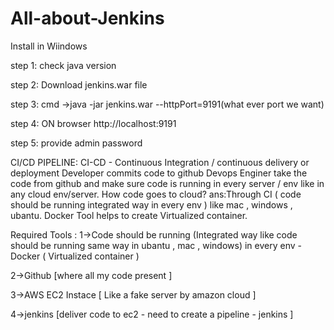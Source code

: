 # All-about-Jenkins
Install in Wiindows

step 1: check java version

step 2: Download jenkins.war file

step 3: cmd ->java -jar jenkins.war --httpPort=9191(what ever port we want)

step 4: ON browser http://localhost:9191

step 5: provide admin password


CI/CD PIPELINE:
CI-CD - Continuous Integration / continuous delivery or deployment
Developer commits code to github
Devops Enginer take the code from github and make sure code is running in every server / env like in any cloud env/server.
How code goes to cloud?
ans:Through CI ( code should be  running integrated way in every env ) like mac , windows , ubantu.
Docker Tool helps to create Virtualized container.

Required Tools :
1->Code should be running (Integrated way like code should be running same way in ubantu , mac , windows) in every env - Docker ( Virtualized container )

2->Github [where all my code present ]

3->AWS EC2 Instace [ Like a fake server by amazon cloud ]

4->jenkins [deliver code to ec2 - need to create a pipeline - jenkins ] 


